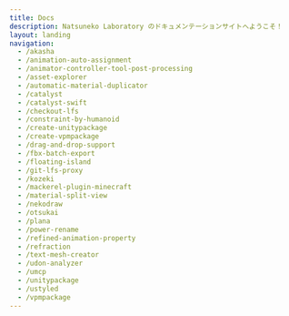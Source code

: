 ```yaml
---
title: Docs
description: Natsuneko Laboratory のドキュメンテーションサイトへようこそ！
layout: landing
navigation:
  - /akasha
  - /animation-auto-assignment
  - /animator-controller-tool-post-processing
  - /asset-explorer
  - /automatic-material-duplicator
  - /catalyst
  - /catalyst-swift
  - /checkout-lfs
  - /constraint-by-humanoid
  - /create-unitypackage
  - /create-vpmpackage
  - /drag-and-drop-support
  - /fbx-batch-export
  - /floating-island
  - /git-lfs-proxy
  - /kozeki
  - /mackerel-plugin-minecraft
  - /material-split-view
  - /nekodraw
  - /otsukai
  - /plana
  - /power-rename
  - /refined-animation-property
  - /refraction
  - /text-mesh-creator
  - /udon-analyzer
  - /umcp
  - /unitypackage
  - /ustyled
  - /vpmpackage
---
```

